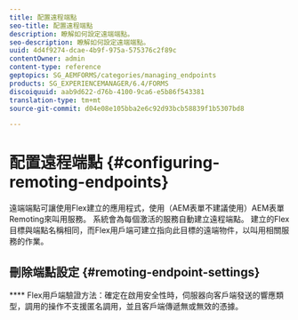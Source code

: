 ```yaml
---
title: 配置遠程端點
seo-title: 配置遠程端點
description: 瞭解如何設定遠端端點。
seo-description: 瞭解如何設定遠端端點。
uuid: 4d4f9274-dcae-4b9f-975a-575376c2f89c
contentOwner: admin
content-type: reference
geptopics: SG_AEMFORMS/categories/managing_endpoints
products: SG_EXPERIENCEMANAGER/6.4/FORMS
discoiquuid: aab9d622-d76b-4100-9ca6-e5b86f543381
translation-type: tm+mt
source-git-commit: d04e08e105bba2e6c92d93bcb58839f1b5307bd8

---
```



# 配置遠程端點 {#configuring-remoting-endpoints}

遠端端點可讓使用Flex建立的應用程式，使用（AEM表單不建議使用）AEM表單Remoting來叫用服務。 系統會為每個激活的服務自動建立遠程端點。 建立的Flex目標與端點名稱相同，而Flex用戶端可建立指向此目標的遠端物件，以叫用相關服務的作業。

## 刪除端點設定 {#remoting-endpoint-settings}

**** Flex用戶端驗證方法：確定在啟用安全性時，伺服器向客戶端發送的響應類型，調用的操作不支援匿名調用，並且客戶端傳遞無或無效的憑據。
